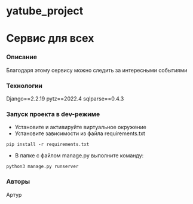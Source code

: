 # yatube_project
# Сервис для всех
### Описание
Благодаря этому сервису можно следить за интересными событиями
### Технологии
Django==2.2.19
pytz==2022.4
sqlparse==0.4.3

### Запуск проекта в dev-режиме
- Установите и активируйте виртуальное окружение
- Установите зависимости из файла requirements.txt
```
pip install -r requirements.txt
``` 
- В папке с файлом manage.py выполните команду:
```
python3 manage.py runserver
```
### Авторы
Артур
